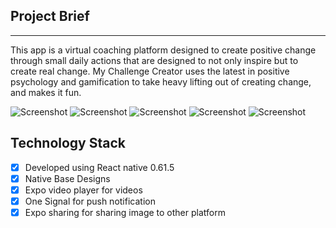 ## Project Brief

----

This app is a virtual coaching platform designed to create positive change through small daily actions that are designed to not only inspire but to create real change. My Challenge Creator uses the latest in positive psychology and gamification to take heavy lifting out of creating change, and makes it fun.

![Screenshot](https://github.com/tbiinfotech/ChallengeCreator-ReactNative/blob/main/Images/2.png)
![Screenshot](https://github.com/tbiinfotech/ChallengeCreator-ReactNative/blob/main/Images/3.png)
![Screenshot](https://github.com/tbiinfotech/ChallengeCreator-ReactNative/blob/main/Images/4.png)
![Screenshot](https://github.com/tbiinfotech/ChallengeCreator-ReactNative/blob/main/Images/5.png)
![Screenshot](https://github.com/tbiinfotech/ChallengeCreator-ReactNative/blob/main/Images/6.png)

## Technology Stack

- [x] Developed using React native 0.61.5
- [x] Native Base Designs
- [x] Expo video player for videos 
- [x] One Signal for push notification
- [x] Expo sharing for sharing image to other platform
